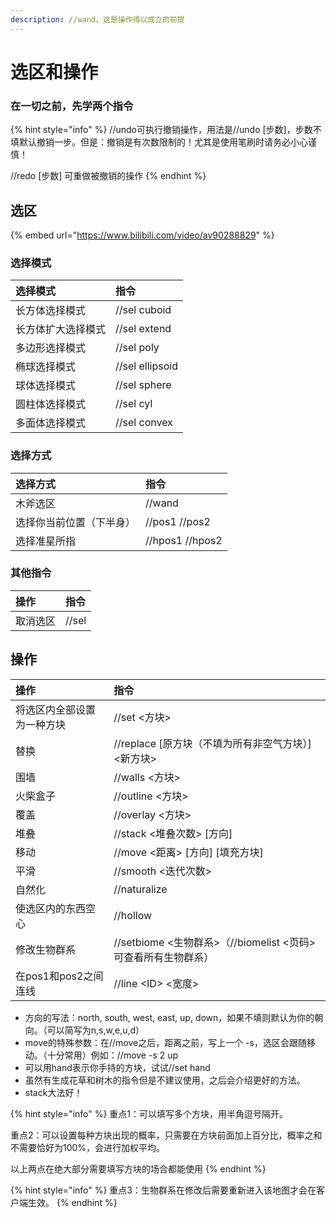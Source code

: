 ```yaml
---
description: //wand，这是操作得以成立的前提
---
```


# 选区和操作

### 在一切之前，先学两个指令

{% hint style="info" %}
//undo可执行撤销操作，用法是//undo \[步数\]，步数不填默认撤销一步。但是：撤销是有次数限制的！尤其是使用笔刷时请务必小心谨慎！

//redo \[步数\] 可重做被撤销的操作
{% endhint %}

## 选区

{% embed url="https://www.bilibili.com/video/av90288829" %}

### 选择模式

| 选择模式 | 指令 |
| :--- | :--- |
| 长方体选择模式 | //sel cuboid |
| 长方体扩大选择模式 | //sel extend |
| 多边形选择模式 | //sel poly |
| 椭球选择模式 | //sel ellipsoid |
| 球体选择模式 | //sel sphere |
| 圆柱体选择模式 | //sel cyl |
| 多面体选择模式 | //sel convex |

### 选择方式

| 选择方式 | 指令 |
| :--- | :--- |
| 木斧选区 | //wand |
| 选择你当前位置（下半身） | //pos1 //pos2 |
| 选择准星所指 | //hpos1 //hpos2 |

### 其他指令

| 操作 | 指令 |
| :--- | :--- |
| 取消选区 | //sel |

## 操作

| 操作 | 指令 |
| :--- | :--- |
| 将选区内全部设置为一种方块 | //set &lt;方块&gt; |
| 替换 | //replace \[原方块（不填为所有非空气方块）\] &lt;新方块&gt; |
| 围墙 | //walls &lt;方块&gt; |
| 火柴盒子 | //outline &lt;方块&gt; |
| 覆盖 | //overlay &lt;方块&gt; |
| 堆叠 | //stack &lt;堆叠次数&gt; \[方向\] |
| 移动 | //move &lt;距离&gt; \[方向\] \[填充方块\] |
| 平滑 | //smooth &lt;迭代次数&gt; |
| 自然化 | //naturalize |
| 使选区内的东西空心 | //hollow |
| 修改生物群系 | //setbiome &lt;生物群系&gt;（//biomelist &lt;页码&gt;可查看所有生物群系） |
| 在pos1和pos2之间连线 | //line &lt;ID&gt; &lt;宽度&gt; |

* 方向的写法：north, south, west, east, up, down，如果不填则默认为你的朝向。（可以简写为n,s,w,e,u,d）
* move的特殊参数：在//move之后，距离之前，写上一个 -s，选区会跟随移动。（十分常用）例如：//move -s 2 up
* 可以用hand表示你手持的方块，试试//set hand
* 虽然有生成花草和树木的指令但是不建议使用，之后会介绍更好的方法。
* stack大法好！

{% hint style="info" %}
重点1：可以填写多个方块，用半角逗号隔开。

重点2：可以设置每种方块出现的概率，只需要在方块前面加上百分比，概率之和不需要恰好为100%，会进行加权平均。

以上两点在绝大部分需要填写方块的场合都能使用
{% endhint %}

{% hint style="info" %}
重点3：生物群系在修改后需要重新进入该地图才会在客户端生效。
{% endhint %}

